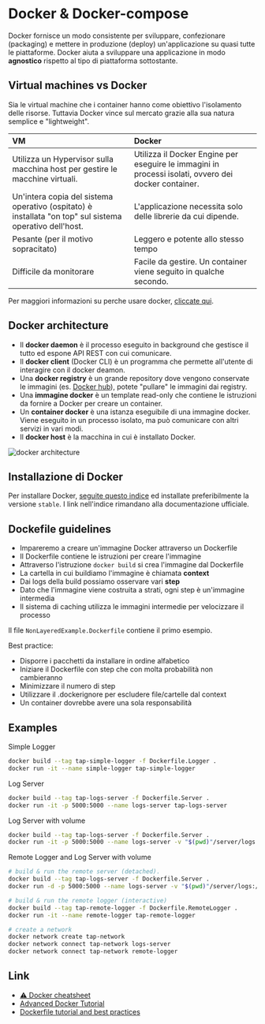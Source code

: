 # Docker & Docker-compose 

Docker fornisce un modo consistente per sviluppare, confezionare (packaging) e mettere in produzione (deploy) un'applicazione su quasi tutte le piattaforme. Docker aiuta a sviluppare una applicazione in modo **agnostico** rispetto al tipo di piattaforma sottostante. 

## Virtual machines vs Docker 

Sia le virtual machine che i container hanno come obiettivo l'isolamento delle risorse. Tuttavia Docker vince sul mercato grazie alla sua natura semplice e "lightweight". 

| VM                                                           | Docker                                                       |
| :----------------------------------------------------------- | :----------------------------------------------------------- |
| Utilizza un Hypervisor sulla macchina host per gestire le macchine virtuali. | Utilizza il Docker Engine per eseguire le immagini in processi isolati, ovvero dei docker container. |
| Un'intera copia del sistema operativo (ospitato) è installata "on top" sul sistema operativo dell'host. | L'applicazione necessita solo delle librerie da cui dipende. |
| Pesante (per il motivo sopracitato)                          | Leggero e potente allo stesso tempo                          |
| Difficile da monitorare                                      | Facile da gestire. Un container viene seguito in qualche secondo. |

Per maggiori informazioni su perche usare docker, [cliccate qui](https://jstobigdata.com/docker-introduction/). 


## Docker architecture

* Il **docker daemon** è il processo eseguito in background che gestisce il tutto ed espone API REST con cui comunicare. 
* Il **docker client** (Docker CLI) è un programma che permette all'utente di interagire con il docker deamon.
* Una **docker registry** è un grande repository dove vengono conservate le immagini (es. [Docker hub](https://hub.docker.com/)), potete "pullare" le immagini dai registry.
* Una **immagine docker** è un template read-only che contiene le istruzioni da fornire a Docker per creare un container. 
* Un **container docker** è una istanza eseguibile di una immagine docker. Viene eseguito in un processo isolato, ma può comunicare con altri servizi in vari modi. 
* Il **docker host** è la macchina in cui è installato Docker. 

![docker architecture](https://docs.docker.com/engine/images/architecture.svg)


## Installazione di Docker 

Per installare Docker, [seguite questo indice](https://jstobigdata.com/docker-installation/) ed installate preferibilmente la versione `stable`. I link nell'indice rimandano alla documentazione ufficiale.


## Dockefile guidelines 

* Impareremo a creare un'immagine Docker attraverso un Dockerfile
* Il Dockerfile contiene le istruzioni per creare l'immagine
* Attraverso l'istruzione `docker build` si crea l'immagine dal Dockerfile
* La cartella in cui buildiamo l'immagine è chiamata **context**
* Dai logs della build possiamo osservare vari **step**
* Dato che l'immagine viene costruita a strati, ogni step è un'immagine intermedia
* Il sistema di caching utilizza le immagini intermedie per velocizzare il processo 


Il file `NonLayeredExample.Dockerfile` contiene il primo esempio.

Best practice: 

* Disporre i pacchetti da installare in ordine alfabetico
* Iniziare il Dockerfile con step che con molta probabilità non cambieranno
* Minimizzare il numero di step
* Utilizzare il .dockerignore per escludere file/cartelle dal context
* Un container dovrebbe avere una sola responsabilità

## Examples 

Simple Logger 

```bash
docker build --tag tap-simple-logger -f Dockerfile.Logger . 
docker run -it --name simple-logger tap-simple-logger  
```

Log Server
```bash
docker build --tag tap-logs-server -f Dockerfile.Server . 
docker run -it -p 5000:5000 --name logs-server tap-logs-server
```

Log Server with volume
```bash
docker build --tag tap-logs-server -f Dockerfile.Server . 
docker run -it -p 5000:5000 --name logs-server -v "$(pwd)"/server/logs:/app/logs  tap-logs-server
```

Remote Logger and Log Server with volume
```bash
# build & run the remote server (detached).
docker build --tag tap-logs-server -f Dockerfile.Server . 
docker run -d -p 5000:5000 --name logs-server -v "$(pwd)"/server/logs:/app/logs  tap-logs-server

# build & run the remote logger (interactive)
docker build --tag tap-remote-logger -f Dockerfile.RemoteLogger . 
docker run -it --name remote-logger tap-remote-logger

# create a network
docker network create tap-network
docker network connect tap-network logs-server
docker network connect tap-network remote-logger
```


## Link
* [⚠️ Docker cheatsheet](https://dockerlabs.collabnix.com/docker/cheatsheet/)
* [Advanced Docker Tutorial](https://jstobigdata.com/docker/advanced-docker-tutorial/)
* [Dockerfile tutorial and best practices](https://takacsmark.com/dockerfile-tutorial-by-example-dockerfile-best-practices-2018/)